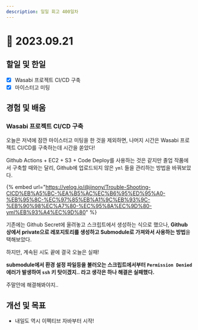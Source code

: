 ```yaml
---
description: 일일 회고 400일차
---
```


# 🤣 2023.09.21

## 할일 및 한일&#x20;

* [x] Wasabi 프로젝트 CI/CD 구축&#x20;
* [x] 마이스터고 미팅&#x20;

## 경험 및 배움&#x20;

### Wasabi 프로젝트 CI/CD 구축&#x20;

오늘은 저녁에 잠깐 마이스터고 미팅을 한 것을 제외하면, 나머지 시간은 Wasabi 프로젝트 CI/CD를 구축하는데 시간을 쏟았다!

Github Actions + EC2 + S3 + Code Deploy를 사용하는 것은 같지만 졸업 작품에서 구축할 때와는 달리, Github에 업로드되지 않은 `yml` 들을 관리하는 방법을 바꿔보았다.

{% embed url="https://velog.io/@jinony/Trouble-Shooting-CICD%EB%A5%BC-%EA%B5%AC%EC%B6%95%ED%95%A0-%EB%95%8C-%EC%97%85%EB%A1%9C%EB%93%9C-%EB%90%98%EC%A7%80-%EC%95%8A%EC%9D%80-yml%EB%93%A4%EC%9D%80" %}

기존에는 Github Secret에 올려놓고 스크립트에서 생성하는 식으로 했으나, **Github 상에서 private으로 레포지토리를 생성하고 Submodule로 가져와서 사용하는 방법**을 택해보았다.

하지만, 계속된 시도 끝에 결국 오늘은 실패!

**submodule에서 환경 설정 파일등을 불러오는 스크립트에서부터 `Permission Denied` 에러가 발생하여 `ssh` 키 탓이겠지.. 라고 생각은 하나 해결은 실패했다.**

주말안에 해결해봐야지..

## 개선 및 목표&#x20;

* 내일도 역시 이펙티브 자바부터 시작!&#x20;
